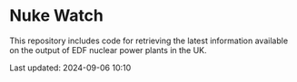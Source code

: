 # Nuke Watch

This repository includes code for retrieving the latest information available on the output of EDF nuclear power plants in the UK.

Last updated: 2024-09-06 10:10